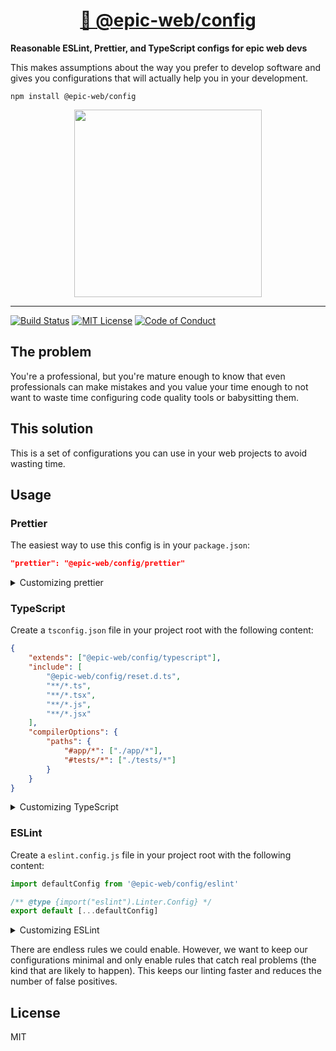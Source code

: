 <div>
  <h1 align="center"><a href="https://npm.im/@epic-web/config">👮 @epic-web/config</a></h1>
  <strong>
    Reasonable ESLint, Prettier, and TypeScript configs for epic web devs
  </strong>
  <p>
    This makes assumptions about the way you prefer to develop software and gives you configurations that will actually help you in your development.
  </p>
</div>

```
npm install @epic-web/config
```

<div align="center">
  <a
    alt="Epic Web logo"
    href="https://www.epicweb.dev"
  >
    <img
      width="300px"
      src="https://github-production-user-asset-6210df.s3.amazonaws.com/1500684/257881576-fd66040b-679f-4f25-b0d0-ab886a14909a.png"
    />
  </a>
</div>

<hr />

<!-- prettier-ignore-start -->
[![Build Status][build-badge]][build]
[![MIT License][license-badge]][license]
[![Code of Conduct][coc-badge]][coc]
<!-- prettier-ignore-end -->

## The problem

You're a professional, but you're mature enough to know that even professionals
can make mistakes and you value your time enough to not want to waste time
configuring code quality tools or babysitting them.

## This solution

This is a set of configurations you can use in your web projects to avoid
wasting time.

## Usage

### Prettier

The easiest way to use this config is in your `package.json`:

```json
"prettier": "@epic-web/config/prettier"
```

<details>
  <summary>Customizing prettier</summary>

If you want to customize things, you should probably just copy/paste the
built-in config. But if you really want, you can override it using regular
JavaScript stuff.

Create a `.prettierrc.js` file in your project root with the following content:

```js
import defaultConfig from '@epic-web/config/prettier'

/** @type {import("prettier").Options} */
export default {
	...defaultConfig,
	// .. your overrides here...
}
```

</details>

### TypeScript

Create a `tsconfig.json` file in your project root with the following content:

```json
{
	"extends": ["@epic-web/config/typescript"],
	"include": [
		"@epic-web/config/reset.d.ts",
		"**/*.ts",
		"**/*.tsx",
		"**/*.js",
		"**/*.jsx"
	],
	"compilerOptions": {
		"paths": {
			"#app/*": ["./app/*"],
			"#tests/*": ["./tests/*"]
		}
	}
}
```

<details>
  <summary>Customizing TypeScript</summary>

Learn more from
[the TypeScript docs here](https://www.typescriptlang.org/tsconfig/#extends).

</details>

### ESLint

Create a `eslint.config.js` file in your project root with the following
content:

```js
import defaultConfig from '@epic-web/config/eslint'

/** @type {import("eslint").Linter.Config} */
export default [...defaultConfig]
```

<details>
  <summary>Customizing ESLint</summary>

Learn more from
[the Eslint docs here](https://eslint.org/docs/latest/extend/shareable-configs#overriding-settings-from-shareable-configs).

</details>

There are endless rules we could enable. However, we want to keep our
configurations minimal and only enable rules that catch real problems (the kind
that are likely to happen). This keeps our linting faster and reduces the number
of false positives.

## License

MIT

<!-- prettier-ignore-start -->
[build-badge]: https://img.shields.io/github/actions/workflow/status/epicweb-dev/config/release.yml?branch=main&logo=github&style=flat-square
[build]: https://github.com/epicweb-dev/config/actions?query=workflow%3Arelease
[license-badge]: https://img.shields.io/badge/license-MIT%20License-blue.svg?style=flat-square
[license]: https://github.com/epicweb-dev/config/blob/main/LICENSE
[coc-badge]: https://img.shields.io/badge/code%20of-conduct-ff69b4.svg?style=flat-square
[coc]: https://kentcdodds.com/conduct
<!-- prettier-ignore-end -->
